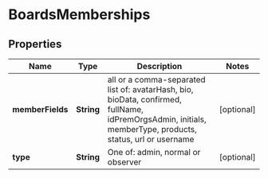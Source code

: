 # BoardsMemberships

## Properties
Name | Type | Description | Notes
------------ | ------------- | ------------- | -------------
**memberFields** | **String** | all or a comma-separated list of: avatarHash, bio, bioData, confirmed, fullName, idPremOrgsAdmin, initials, memberType, products, status, url or username |  [optional]
**type** | **String** | One of: admin, normal or observer |  [optional]
